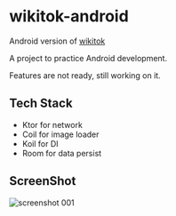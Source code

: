 # wikitok-android

Android version of [wikitok](https://github.com/IsaacGemal/wikitok)

A project to practice Android development.

Features are not ready, still working on it.

## Tech Stack

- Ktor for network
- Coil for image loader
- Koil for DI
- Room for data persist

## ScreenShot

![screenshot 001](https://github.com/user-attachments/assets/ac99c4ea-1a21-415e-ba24-4d8e7221be23)

